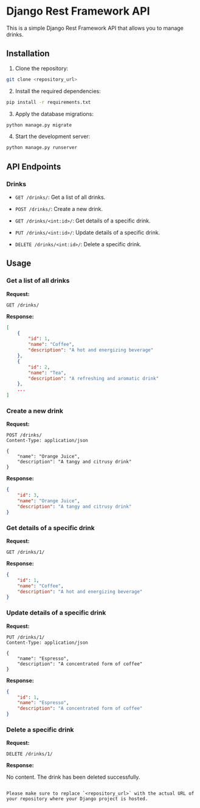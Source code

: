 # Django Rest Framework API

This is a simple Django Rest Framework API that allows you to manage drinks.

## Installation

1. Clone the repository:

```bash
git clone <repository_url>
```

2. Install the required dependencies:

```bash
pip install -r requirements.txt
```

3. Apply the database migrations:

```bash
python manage.py migrate
```

4. Start the development server:

```bash
python manage.py runserver
```

## API Endpoints

### Drinks

- `GET /drinks/`: Get a list of all drinks.
- `POST /drinks/`: Create a new drink.

- `GET /drinks/<int:id>/`: Get details of a specific drink.
- `PUT /drinks/<int:id>/`: Update details of a specific drink.
- `DELETE /drinks/<int:id>/`: Delete a specific drink.

## Usage

### Get a list of all drinks

**Request:**

```http
GET /drinks/
```

**Response:**

```json
[
    {
        "id": 1,
        "name": "Coffee",
        "description": "A hot and energizing beverage"
    },
    {
        "id": 2,
        "name": "Tea",
        "description": "A refreshing and aromatic drink"
    },
    ...
]
```

### Create a new drink

**Request:**

```http
POST /drinks/
Content-Type: application/json

{
    "name": "Orange Juice",
    "description": "A tangy and citrusy drink"
}
```

**Response:**

```json
{
    "id": 3,
    "name": "Orange Juice",
    "description": "A tangy and citrusy drink"
}
```

### Get details of a specific drink

**Request:**

```http
GET /drinks/1/
```

**Response:**

```json
{
    "id": 1,
    "name": "Coffee",
    "description": "A hot and energizing beverage"
}
```

### Update details of a specific drink

**Request:**

```http
PUT /drinks/1/
Content-Type: application/json

{
    "name": "Espresso",
    "description": "A concentrated form of coffee"
}
```

**Response:**

```json
{
    "id": 1,
    "name": "Espresso",
    "description": "A concentrated form of coffee"
}
```

### Delete a specific drink

**Request:**

```http
DELETE /drinks/1/
```

**Response:**

No content. The drink has been deleted successfully.

```

Please make sure to replace `<repository_url>` with the actual URL of your repository where your Django project is hosted.